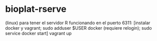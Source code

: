 # bioplat-rserve
(linux)
para tener el servidor R funcionando en el puerto 6311:
[instalar docker y vagrant; sudo adduser $USER docker (requiere relogin); sudo service docker start]
vagrant up
